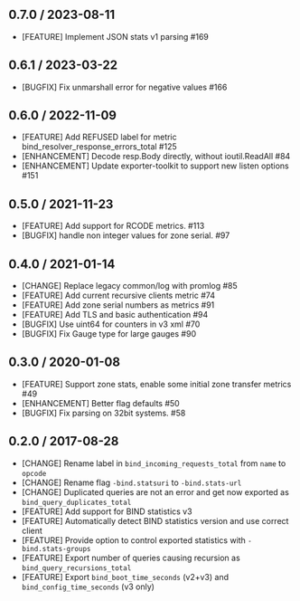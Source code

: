 ## 0.7.0 / 2023-08-11

* [FEATURE] Implement JSON stats v1 parsing #169

## 0.6.1 / 2023-03-22

* [BUGFIX] Fix unmarshall error for negative values #166

## 0.6.0 / 2022-11-09

* [FEATURE] Add REFUSED label for metric bind_resolver_response_errors_total #125
* [ENHANCEMENT] Decode resp.Body directly, without ioutil.ReadAll #84
* [ENHANCEMENT] Update exporter-toolkit to support new listen options #151

## 0.5.0 / 2021-11-23

* [FEATURE] Add support for RCODE metrics. #113
* [BUGFIX] handle non integer values for zone serial. #97

## 0.4.0 / 2021-01-14

* [CHANGE] Replace legacy common/log with promlog #85
* [FEATURE] Add current recursive clients metric #74
* [FEATURE] Add zone serial numbers as metrics #91
* [FEATURE] Add TLS and basic authentication #94
* [BUGFIX] Use uint64 for counters in v3 xml #70
* [BUGFIX] Fix Gauge type for large gauges #90

## 0.3.0 / 2020-01-08

* [FEATURE] Support zone stats, enable some initial zone transfer metrics #49
* [ENHANCEMENT] Better flag defaults #50
* [BUGFIX] Fix parsing on 32bit systems. #58

## 0.2.0 / 2017-08-28

* [CHANGE] Rename label in `bind_incoming_requests_total` from `name` to `opcode`
* [CHANGE] Rename flag `-bind.statsuri` to `-bind.stats-url`
* [CHANGE] Duplicated queries are not an error and get now exported as `bind_query_duplicates_total`
* [FEATURE] Add support for BIND statistics v3
* [FEATURE] Automatically detect BIND statistics version and use correct client
* [FEATURE] Provide option to control exported statistics with `-bind.stats-groups`
* [FEATURE] Export number of queries causing recursion as `bind_query_recursions_total`
* [FEATURE] Export `bind_boot_time_seconds` (v2+v3) and `bind_config_time_seconds` (v3 only)
